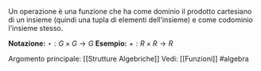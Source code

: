 Un operazione è una funzione che ha come dominio il prodotto cartesiano di un insieme (quindi una tupla di elementi dell'insieme) e come codominio l'insieme stesso.

**Notazione:** $\star : G\times G \to G$ 
**Esempio:** $+: R \times R \to R$ 

Argomento principale: [[Strutture Algebriche]]
Vedi: [[Funzioni]]
#algebra